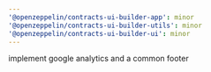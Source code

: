 ```yaml
---
'@openzeppelin/contracts-ui-builder-app': minor
'@openzeppelin/contracts-ui-builder-utils': minor
'@openzeppelin/contracts-ui-builder-ui': minor
---
```


implement google analytics and a common footer
